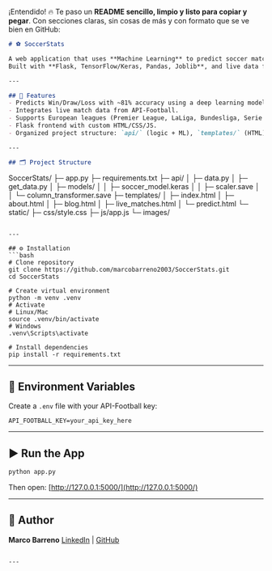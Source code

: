 ¡Entendido! 🔥 Te paso un **README sencillo, limpio y listo para copiar y pegar**. Con secciones claras, sin cosas de más y con formato que se ve bien en GitHub:

```markdown
# ⚽ SoccerStats

A web application that uses **Machine Learning** to predict soccer match outcomes in real time.  
Built with **Flask, TensorFlow/Keras, Pandas, Joblib**, and live data from the **API-Football**.

---

## 🚀 Features
- Predicts Win/Draw/Loss with ~81% accuracy using a deep learning model.  
- Integrates live match data from API-Football.  
- Supports European leagues (Premier League, LaLiga, Bundesliga, Serie A, Ligue 1), UEFA cups, and South American leagues.  
- Flask frontend with custom HTML/CSS/JS.  
- Organized project structure: `api/` (logic + ML), `templates/` (HTML), `static/` (assets).

---

## 🗂 Project Structure
```

SoccerStats/
├─ app.py
├─ requirements.txt
├─ api/
│  ├─ data.py
│  ├─ get\_data.py
│  ├─ models/
│  │  ├─ soccer\_model.keras
│  │  ├─ scaler.save
│  │  └─ column\_transformer.save
├─ templates/
│  ├─ index.html
│  ├─ about.html
│  ├─ blog.html
│  ├─ live\_matches.html
│  └─ predict.html
└─ static/
├─ css/style.css
├─ js/app.js
└─ images/

````

---

## ⚙️ Installation
```bash
# Clone repository
git clone https://github.com/marcobarreno2003/SoccerStats.git
cd SoccerStats

# Create virtual environment
python -m venv .venv
# Activate
# Linux/Mac
source .venv/bin/activate
# Windows
.venv\Scripts\activate

# Install dependencies
pip install -r requirements.txt
````

---

## 🔑 Environment Variables

Create a `.env` file with your API-Football key:

```
API_FOOTBALL_KEY=your_api_key_here
```

---

## ▶️ Run the App

```bash
python app.py
```

Then open: [http://127.0.0.1:5000/](http://127.0.0.1:5000/)

---

## 👤 Author

**Marco Barreno**
[LinkedIn](https://www.linkedin.com/in/marco-barreno-uh/) | [GitHub](https://github.com/marcobarreno2003)

```

---

```
